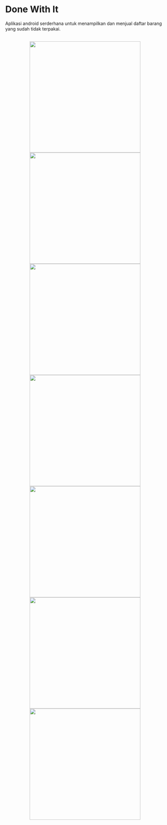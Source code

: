# Done With It

Aplikasi android serderhana untuk menampilkan dan menjual daftar barang yang sudah tidak terpakai.

<p align="center">
<br>
   <img src="https://github.com/fajjarnr/DoneWithIt/blob/master/assets/Screenshot_2020-11-13-15-33-40-807_host.exp.exponent.jpg" border="0" width="350">
   <img src="https://github.com/fajjarnr/DoneWithIt/blob/master/assets/Screenshot_2020-11-13-15-33-46-392_host.exp.exponent.jpg" border="0" width="350">
   <img src="https://github.com/fajjarnr/DoneWithIt/blob/master/assets/Screenshot_2020-11-13-15-33-51-548_host.exp.exponent.jpg" border="0" width="350">
   <img src="https://github.com/fajjarnr/DoneWithIt/blob/master/assets/Screenshot_2020-11-13-15-34-14-234_host.exp.exponent.jpg" border="0" width="350">
   <img src="https://github.com/fajjarnr/DoneWithIt/blob/master/assets/Screenshot_2020-11-13-15-34-22-835_host.exp.exponent.jpg" border="0" width="350">
   <img src="https://github.com/fajjarnr/DoneWithIt/blob/master/assets/Screenshot_2020-11-13-15-34-29-708_host.exp.exponent.jpg" border="0" width="350">
   <img src="https://github.com/fajjarnr/DoneWithIt/blob/master/assets/Screenshot_2020-11-13-15-34-34-882_host.exp.exponent.jpg" border="0" width="350">
</p>
